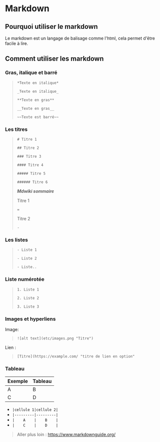 # Markdown


## Pourquoi utiliser le markdown

Le markdown est un langage de balisage comme l'html, cela permet d'être facile à lire.

## Comment utiliser les markdown


### Gras, italique et barré

> `*Texte en italique*`
> 
> `_Texte en italique_`
> 
> `**Texte en gras**`
> 
> `__Texte en gras__`
> 
> `~~Texte est barré~~`


### Les titres

> `# Titre 1`
> 
> `## Titre 2`
> 
> `### Titre 3`
> 
> `#### Titre 4`
> 
> `##### Titre 5`
> 
> `###### Titre 6`
> 
> **_Mdwiki sommaire_**
> 
> Titre 1
> 
> `=`
> 
> Titre 2
> 
> `-`

### Les listes
> `- Liste 1`
> 
> `- Liste 2`
> 
> `- Liste..`

### Liste numérotée

> `1. Liste 1`
> 
> `2. Liste 2`
> 
> `3. Liste 3`


### Images et hyperliens

Image:
> `![alt text](etc/images.png "Titre")`

Lien :
>`[Titre](https://example.com/ "titre de lien en option" `

### Tableau

| Exemple | Tableau |
|---------|---------|
|    A    |    B    |
|    C    |    D    |

- `|cellule 1|cellule 2|`
- `|---------|---------|`
- `|    A    |    B    |`
- `|    C    |    D    |`

> Aller plus loin : https://www.markdownguide.org/
